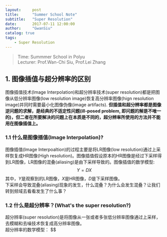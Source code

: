 ```yaml
---
layout:     post
title:      "Summer School Note"
subtitle:   "Super Resolution"
date:       2017-07-11 12:00:00
author:     "GwanSiu"
catalog: true
tags:
    - Super Resolution
---
```


> Time: Summmer School in Polyu  
> Lecturer: Prof.Wan-Chi Siu, Prof.Lei Zhang

## 1. 图像插值与超分辨率的区别
图像插值技术(Image Interpolation)和超分辨率技术(super resolution)都是把图像从低分辨率图像(low resolution image)恢复高分辨率图像(hign resolution image)并同时需要最小化图像伪像(image artifacts). **但插值和超分辨率都是图像逆问题的求解，是经典的不适定性问题(ill-posed problem, 即问题的解是不唯一的)，但二者在所要解决的问题上在本质是不同的，超分辨率所使用的方法并不能用在图像插值上。**

### 1.1 什么是图像插值(Image Interpolation)?
图像插值(Image Interpoaltion)的过程主要是将LR图像(low resolution)通过上采样恢复成HR图像(High resolution)。图像插值假设原本的HR图像是经过下采样得到LR图像，LR图像的混叠(aliasing)是由下采样导致的。图像插值的数学模型:
$$Y=DX \label{1}$$
其中，$Y$是观察到的LR图像，$X$是HR图像，$D$是下采样图像。  
下采样会导致混叠(aliasing)现象的发生，什么混叠？为什么会发生混叠？让我们转到频域去看看发生了什么事？


### 1.2 什么是超分辨率？(What's the super resolution?)
超分辨率(super resolution)是将图像从一张或者多张低分辨率图像通过上采样，去模糊和去噪技术恢复成高分辨率图像。  
超分辨率的数学模型：
$$